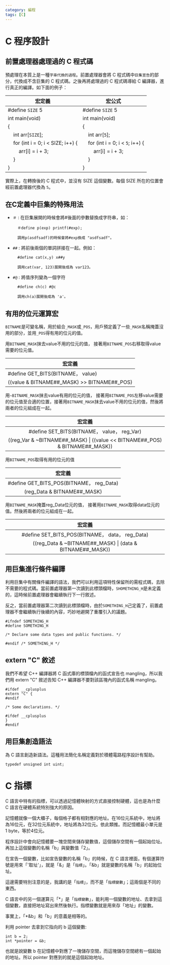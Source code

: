 ```yaml
---
category: 編程
tags: [C]
---
```


# C 程序設計

## 前置處理器處理過的 C 程式碼

預處理在本質上是一種`字串代換的過程`。前置處理器會將 C 程式碼中`巨集宣告`的部分，代換成不含巨集的 C 程式碼。之後再將處理過的 C 程式碼導給 C 編譯器，進行真正的編譯。如下面的例子：

| 宏定義 | 宏公式 |
|-|-|
|#define `SIZE` 5 | #define `SIZE` 5 |
|int main(void) | int main(void)|
|{              | { |
|&nbsp;&nbsp;&nbsp;&nbsp;int arr[`SIZE`];|&nbsp;&nbsp;&nbsp;&nbsp;int arr[`5`];|
|&nbsp;&nbsp;&nbsp;&nbsp;for (int i = 0; i < SIZE; i++) {|&nbsp;&nbsp;&nbsp;&nbsp;for (int i = 0; i < `5`; i++) { |
|&nbsp;&nbsp;&nbsp;&nbsp;&nbsp;&nbsp;&nbsp;&nbsp;arr[i] = i + 3;|&nbsp;&nbsp;&nbsp;&nbsp;&nbsp;&nbsp;&nbsp;&nbsp;arr[i] = i + 3;|
|&nbsp;&nbsp;&nbsp;&nbsp;}|&nbsp;&nbsp;&nbsp;&nbsp;}|         
|}|}|

實際上，在轉換後的 C 程式中，並沒有 SIZE 這個變數。每個 SIZE 所在的位置會經前置處理器代換為 `5`。

## 在C定義中巨集的特殊用法

 - `＃` : 在巨集展開的時候會將#後面的參數替換成字符串，如：

         ＃define p(exp) printf(#exp);

         調用p(asdfsadf)的時候會將#exp換成 "asdfsadf"。

 - `##` : 將前後兩個的單詞拼接在一起。例如：

         #define cat(x,y) x##y

         調用cat(var, 123)展開後成為 var123。

 - `#@` : 將值序列變為一個字符

         #define ch(c) #@c

         調用ch(a)展開後成為 'a'。

## 有用的位元運算宏

 `BITNAME`是可變名稱，用於組合`_MASK`或`_POS`，用戶預定義了一些`_MASK`名稱掩蓋沒用的部分，並用`_POS`得有用的位元的值。

 用`BITNAME_MASK`抹去value不用的位元的值， 接著用`BITNAME_POS`右移取得value需要的位元值。
 
| 宏定義 | 
|-|
|#define GET_BITS(BITNAME， value) |
| ((value & BITNAME##_MASK) >> BITNAME##_POS)|

用`~BITNAME_MASK`抹去value有用的位元的值， 接著用`BITNAME_POS`左移value需要的位元值至合適的位置，接著用`BITNAME_MASK`抹去value不用的位元的值，然後將兩者的位元組成在一起。

| 宏定義 | 
|:-:|
|#define SET_BITS(BITNAME， value， reg_Var)|
|((reg_Var & ~BITNAME##_MASK) \| ((value << BITNAME##_POS) & BITNAME##_MASK))|

 用`BITNAME_POS`取得有用的位元的值

| 宏定義 | 
|:-:|
|#define GET_BITS_POS(BITNAME， reg_Data) |
| (reg_Data & BITNAME##_MASK)|

 用`BITNAME_MASK`掩蓋reg_Data位元的值， 接著用`BITNAME_MASK`取得data位元的值。然後將兩者的位元組成在一起。

| 宏定義 |
|:-:|
|#define SET_BITS_POS(BITNAME， data， reg_Data) |
| ((reg_Data & ~BITNAME##_MASK) \| (data & BITNAME##_MASK))|

## 用巨集進行條件編譯

利用巨集中有關條件編譯的語法，我們可以利用這項特性保留所的需程式碼，去除不需要的程式碼。當前置處理器第一次讀到此標頭檔時，`SHOMETHING_H`是未定義的，這時候前置處理器會繼續執行下一行敘述。

反之，當前置處理器第二次讀到此標頭檔時，由於`SOMETHING_H`己定義了，前置處理器不會繼續執行後續的內容，巧妙地避開了重覆引入的議題。

```
#ifndef SOMETHING_H
#define SOMETHING_H

/* Declare some data types and public functions. */

#endif /* SOMETHING_H */
```
## extern "C" 敘述

我們不希望 C++ 編譯器將 C 函式庫的標頭檔內的函式宣告也 mangling，所以我們用 extern "C" 敘述告知 C++ 編譯器不要對該區塊內的函式名稱 mangling。

```
#ifdef __cplusplus
extern "C" {
#endif

/* Some declarations. */

#ifdef __cplusplus
}
#endif
```

## 用巨集創造語法

為 C 語言創造新語法。這種用法簡化名稱定義對於積體電路程序設計有幫助。
```
typedef unsigned int uint;
```

# C 指標

C 語言中特有的指標，可以透過記憶體映射的方式直接控制硬體，這也是為什麼 C 語言在硬體系統特別強大的原因。

記憶體就像一個大櫃子，每個格子都有相對應的地址。在16位元系統中，地址將為16位元，在32位元系統中，地址將為32位元。依此類推。而記憶體最小單元是 1 byte，等於4位元。

程序設計中會向記憶體要一塊空間來儲存變數值，這個儲存空間有一個起始位址。再加上這個變數的名稱「b」與變數值「2」。

在宣告一個變數，比如宣告變數的名稱「b」的時候，在 C 語言裡面，有個運算符號是用來「'取址'」，就是「&」是「`指標`」。「&b」就是變數的名稱「b」的起始位址。 

這邊需要特別注意的是，我講的是「`指標`」，而不是「`指標變數`」；這兩個是不同的東西。

C 語言中的另一個運算元「*」是「`指標變數`」，能利用一個變數的地址、去拿到這個變數，直接把地址寫出來然後執行。指標變數就是用來存「地址」的變數。

事實上，「*&b」和「b」的意義是相等的。

利用 pointer 去拿到它指向的 b 這個變數:
```
int b = 2; 
int *pointer = &b;
```
也就是說變數 b 在記憶體中對應了一塊儲存空間，而這塊儲存空間總有一個起始的地址。所以 pointer 對應到的就是這個起始地址。
